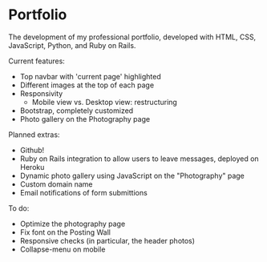 # Portfolio
The development of my professional portfolio, developed with HTML, CSS, JavaScript, Python, and Ruby on Rails.

Current features:
- Top navbar with 'current page' highlighted
- Different images at the top of each page
- Responsivity
  - Mobile view vs. Desktop view: restructuring
- Bootstrap, completely customized
- Photo gallery on the Photography page

Planned extras:
- Github!
- Ruby on Rails integration to allow users to leave messages, deployed on Heroku
- Dynamic photo gallery using JavaScript on the "Photography" page
- Custom domain name
- Email notifications of form submittions

To do:
- Optimize the photography page
- Fix font on the Posting Wall
- Responsive checks (in particular, the header photos)
- Collapse-menu on mobile
